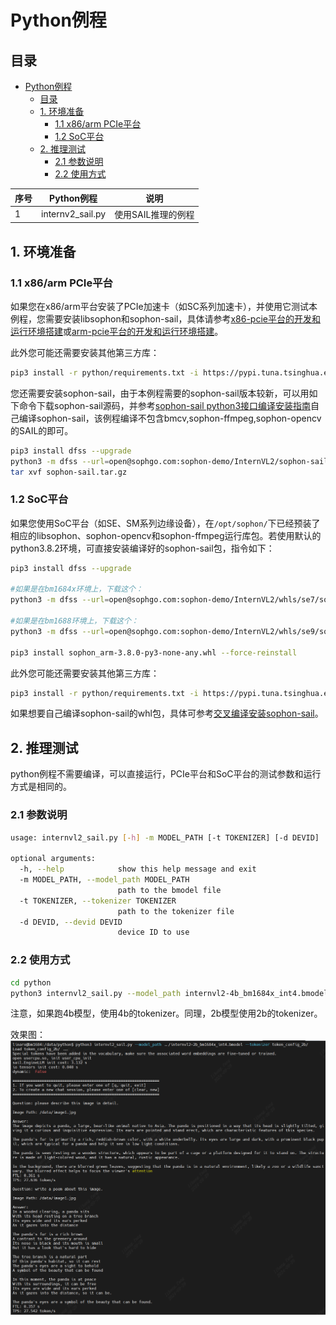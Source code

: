 # Python例程

## 目录

- [Python例程](#python例程)
  - [目录](#目录)
  - [1. 环境准备](#1-环境准备)
    - [1.1 x86/arm PCIe平台](#11-x86arm-pcie平台)
    - [1.2 SoC平台](#12-soc平台)
  - [2. 推理测试](#2-推理测试)
    - [2.1 参数说明](#21-参数说明)
    - [2.2 使用方式](#22-使用方式)

| 序号  |  Python例程       |            说明                 |
| ---- | ---------------- | ------------------------------ |
|   1  | internv2_sail.py | 使用SAIL推理的例程 |

## 1. 环境准备

### 1.1 x86/arm PCIe平台

如果您在x86/arm平台安装了PCIe加速卡（如SC系列加速卡），并使用它测试本例程，您需要安装libsophon和sophon-sail，具体请参考[x86-pcie平台的开发和运行环境搭建](../../../docs/Environment_Install_Guide.md#3-x86-pcie平台的开发和运行环境搭建)或[arm-pcie平台的开发和运行环境搭建](../../../docs/Environment_Install_Guide.md#5-arm-pcie平台的开发和运行环境搭建)。

此外您可能还需要安装其他第三方库：

```bash
pip3 install -r python/requirements.txt -i https://pypi.tuna.tsinghua.edu.cn/simple
```

您还需要安装sophon-sail，由于本例程需要的sophon-sail版本较新，可以用如下命令下载sophon-sail源码，并参考[sophon-sail python3接口编译安装指南](https://doc.sophgo.com/sdk-docs/v24.04.01/docs_latest_release/docs/sophon-sail/docs/zh/html/1_build.html#python3wheel)自己编译sophon-sail，该例程编译不包含bmcv,sophon-ffmpeg,sophon-opencv的SAIL的即可。

```bash
pip3 install dfss --upgrade
python3 -m dfss --url=open@sophgo.com:sophon-demo/InternVL2/sophon-sail_3.9.0.tar.gz
tar xvf sophon-sail.tar.gz
```

### 1.2 SoC平台

如果您使用SoC平台（如SE、SM系列边缘设备），在`/opt/sophon/`下已经预装了相应的libsophon、sophon-opencv和sophon-ffmpeg运行库包。若使用默认的python3.8.2环境，可直接安装编译好的sophon-sail包，指令如下：

```bash
pip3 install dfss --upgrade

#如果是在bm1684x环境上，下载这个：
python3 -m dfss --url=open@sophgo.com:sophon-demo/InternVL2/whls/se7/sophon_arm-3.9.0-py3-none-any.whl

#如果是在bm1688环境上，下载这个：
python3 -m dfss --url=open@sophgo.com:sophon-demo/InternVL2/whls/se9/sophon_arm-3.8.0-py3-none-any.whl

pip3 install sophon_arm-3.8.0-py3-none-any.whl --force-reinstall
```

此外您可能还需要安装其他第三方库：

```bash
pip3 install -r python/requirements.txt -i https://pypi.tuna.tsinghua.edu.cn/simple
```

如果想要自己编译sophon-sail的whl包，具体可参考[交叉编译安装sophon-sail](../../../docs/Environment_Install_Guide.md#42-交叉编译安装sophon-sail)。  

## 2. 推理测试

python例程不需要编译，可以直接运行，PCIe平台和SoC平台的测试参数和运行方式是相同的。

### 2.1 参数说明

```bash
usage: internvl2_sail.py [-h] -m MODEL_PATH [-t TOKENIZER] [-d DEVID]

optional arguments:
  -h, --help            show this help message and exit
  -m MODEL_PATH, --model_path MODEL_PATH
                        path to the bmodel file
  -t TOKENIZER, --tokenizer TOKENIZER
                        path to the tokenizer file
  -d DEVID, --devid DEVID
                        device ID to use
```

### 2.2 使用方式

```bash
cd python
python3 internvl2_sail.py --model_path internvl2-4b_bm1684x_int4.bmodel --tokenizer token_config_4b --devid 0
```

注意，如果跑4b模型，使用4b的tokenizer。同理，2b模型使用2b的tokenizer。

效果图：
![Alt text](../pics/image.png)